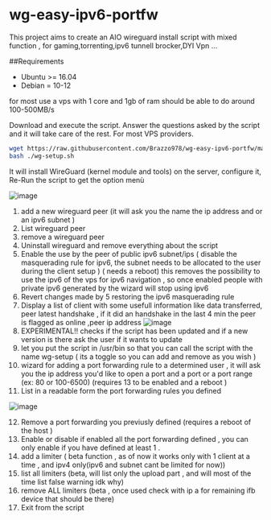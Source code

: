 # wg-easy-ipv6-portfw
This project aims to create an AIO wireguard install script with mixed function , for gaming,torrenting,ipv6 tunnell brocker,DYI Vpn ...


##Requirements 

- Ubuntu >= 16.04
- Debian = 10-12

for most use a vps with 1 core and 1gb of ram should be able to do around  100-500MB/s

Download and execute the script. Answer the questions asked by the script and it will take care of the rest. For most VPS providers.

```bash
wget https://raw.githubusercontent.com/Brazzo978/wg-easy-ipv6-portfw/main/wg-setup.sh
bash ./wg-setup.sh
```

It will install WireGuard (kernel module and tools) on the server, configure it, Re-Run the script to get the option menù 


![image](https://github.com/Brazzo978/wg-easy-ipv6-portfw/assets/55558507/eaaa154e-4c2b-45ce-970b-2404d0714131)

1) add a new wireguard peer (it will ask you the name the ip address and or an ipv6 subnet )
2) List wireguard peer
3) remove a wireguard peer
4) Uninstall wireguard and remove everything about the script
5) Enable the use by the peer of public ipv6 subnet/ips ( disable the masquerading rule for ipv6, the subnet needs to be allocated to the user during the client setup )  ( needs a reboot) this removes the possibility to use the ipv6 of the vps for ipv6 navigation , so once enabled people with private ipv6 generated by the wizard will stop using ipv6 
6) Revert changes made by 5 restoring the ipv6 masquerading rule
7) Display a list of client with some usefull information like data transferred, peer latest handshake , if it did an handshake in the last 4 min the peer is flagged as online ,peer ip address
![image](https://github.com/Brazzo978/wg-easy-ipv6-portfw/assets/55558507/5fbdc1b0-fb88-4752-ab33-23451a8df1b2)
8) EXPERIMENTAL!! checks if the script has been updated and if a new version is there ask the user if it wants to update
9) let you put the script in /usr/bin so that you can call the script with the name wg-setup ( its a toggle so you can add and remove as you wish )
10) wizard for adding a port forwarding rule to a determined user , it will ask you the ip address you'd like to open a port and a port or a port range (ex: 80 or  100-6500) (requires 13 to be enabled and a reboot ) 
11) List in a readable form the port forwarding rules you defined

![image](https://github.com/Brazzo978/wg-easy-ipv6-portfw/assets/55558507/8b1edf3a-134f-48bd-90f2-376b854702e5)

12) Remove a port forwarding you previusly defined (requires a reboot of the host )
13) Enable or disable if enabled all the port forwarding defined , you can only enable if you have defined at least 1 .
14) add a limiter ( beta function , as of now it works only with 1 client at a time , and ipv4 only(ipv6 and subnet cant be limited for now))
15) list all limiters (beta, will list only the upload part , and will most of the time list false warning idk why) 
16) remove ALL limiters (beta , once used check with ip a for remaining ifb device that should be there)
17) Exit from the script

